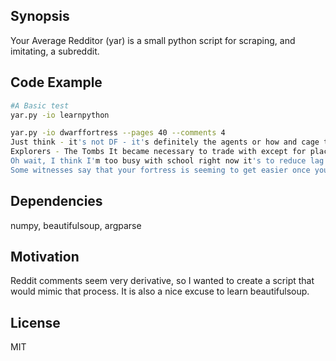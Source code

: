## Synopsis

Your Average Redditor (yar) is a small python script for scraping, and imitating, a subreddit.

## Code Example

```bash
#A Basic test
yar.py -io learnpython
```

```bash
yar.py -io dwarffortress --pages 40 --comments 4
Just think - it's not DF - it's definitely the agents or how and cage traps.
Explorers - The Tombs It became necessary to trade with except for places you don't put a hotel in hell.
Oh wait, I think I'm too busy with school right now it's to reduce lag.
Some witnesses say that your fortress is seeming to get easier once you get dragons?
```

## Dependencies

numpy, beautifulsoup, argparse

## Motivation

Reddit comments seem very derivative, so I wanted to create a script that would mimic that process.
It is also a nice excuse to learn beautifulsoup.

## License

MIT
